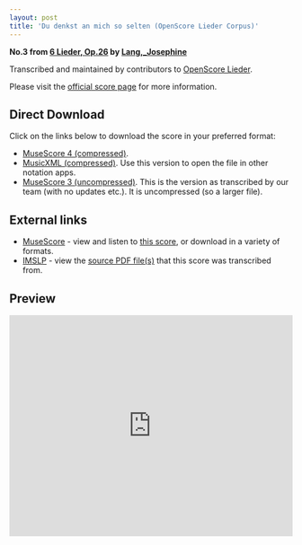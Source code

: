 ```yaml
---
layout: post
title: 'Du denkst an mich so selten (OpenScore Lieder Corpus)'
---
```


__No.3 from [6 Lieder, Op.26](https://fourscoreandmore.org/openscore/lieder/Lang,_Josephine/6_Lieder,_Op.26/) by [Lang,_Josephine](https://fourscoreandmore.org/openscore/lieder/Lang,_Josephine)__

Transcribed and maintained by contributors to [OpenScore Lieder].

Please visit the [official score page] for more information.

[official score page]: https://musescore.com/openscore-lieder-corpus/scores/6117742
[OpenScore Lieder]: https://musescore.com/openscore-lieder-corpus

## Direct Download

Click on the links below to download the score in your preferred format:
- [MuseScore 4 (compressed)](https://fourscoreandmore.org/openscore/lieder/Lang,_Josephine/6_Lieder,_Op.26/3_Du_denkst_an_mich_so_selten.mscz).
- [MusicXML (compressed)](https://fourscoreandmore.org/openscore/lieder/Lang,_Josephine/6_Lieder,_Op.26/3_Du_denkst_an_mich_so_selten.mxl). Use this version to open the file in other notation apps.
- [MuseScore 3 (uncompressed)](https://raw.githubusercontent.com/OpenScore/Lieder/refs/heads/main/scores/Lang,_Josephine/6_Lieder,_Op.26/3_Du_denkst_an_mich_so_selten/lc6117742.mscx). This is the version as transcribed by our team (with no updates etc.). It is uncompressed (so a larger file).

## External links

- [MuseScore] - view and listen to [this score][MuseScore], or download in a variety of formats.
- [IMSLP] - view the [source PDF file(s)][IMSLP] that this score was transcribed from.

[MuseScore]: https://musescore.com/score/6117742
[IMSLP]: https://imslp.org/wiki/Special:ReverseLookup/617266

## Preview

<iframe width="100%" height="394" src="https://musescore.com/openscore-lieder-corpus/scores/6117742/embed" frameborder="0" allowfullscreen allow="autoplay; fullscreen"></iframe>

